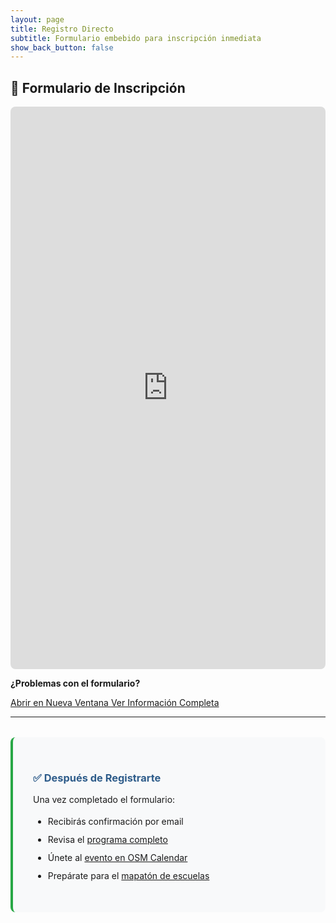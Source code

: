 ```yaml
---
layout: page
title: Registro Directo
subtitle: Formulario embebido para inscripción inmediata
show_back_button: false
---
```


## 📝 Formulario de Inscripción

<div class="formulario-container">
  <div class="formulario-embed">
    <iframe 
      src="https://ee.kobotoolbox.org/single/5b9841bb7a69d0ff5668b369272169e6"
      width="100%" 
      height="900"
      frameborder="0"
      style="border: none; border-radius: 8px;">
    </iframe>
  </div>
  
  <div class="formulario-alternativo">
    <p><strong>¿Problemas con el formulario?</strong></p>
    <a href="{{ site.links.inscripcion_oficial }}" target="_blank" class="btn btn-primary">
      Abrir en Nueva Ventana
    </a>
    <a href="/inscripcion" class="btn btn-outline">
      Ver Información Completa
    </a>
  </div>
</div>

---

<div class="registro-footer">
  <h3>✅ Después de Registrarte</h3>
  <p>Una vez completado el formulario:</p>
  <ul>
    <li>Recibirás confirmación por email</li>
    <li>Revisa el <a href="/programa">programa completo</a></li>
    <li>Únete al <a href="{{ site.links.osm_calendar }}" target="_blank">evento en OSM Calendar</a></li>
    <li>Prepárate para el <a href="/proyecto-escuelas">mapatón de escuelas</a></li>
  </ul>
</div>

<style>
.registro-footer {
  max-width: 800px;
  margin: 2rem auto;
  padding: 2rem;
  background: #f8f9fa;
  border-radius: 8px;
  border-left: 4px solid #28a745;
}

.registro-footer h3 {
  color: #2E5C8A;
  margin-bottom: 1rem;
}

.registro-footer ul {
  margin: 1rem 0;
}

.registro-footer li {
  margin: 0.5rem 0;
  line-height: 1.5;
}
</style>